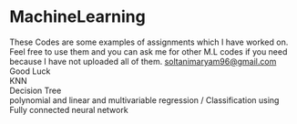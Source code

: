 # MachineLearning
These Codes are some examples of assignments which I have worked on. Feel free to use them and you can ask me for other M.L codes if you need because I have not uploaded all of them. 
soltanimaryam96@gmail.com
Good Luck\
KNN\
Decision Tree\
polynomial and linear and multivariable regression /
Classification using Fully connected neural network
